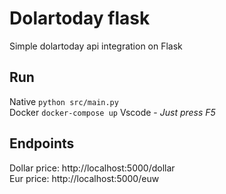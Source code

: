 # Dolartoday flask

Simple dolartoday api integration on Flask

## Run

Native ```python src/main.py``` <br>
Docker ```docker-compose up```
Vscode - <em>Just press F5</em>


## Endpoints

Dollar price: http://localhost:5000/dollar <br>
Eur price: http://localhost:5000/euw

